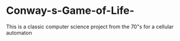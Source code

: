 # Conway-s-Game-of-Life-
This is a classic computer science project from the 70"s for a cellular automaton 
